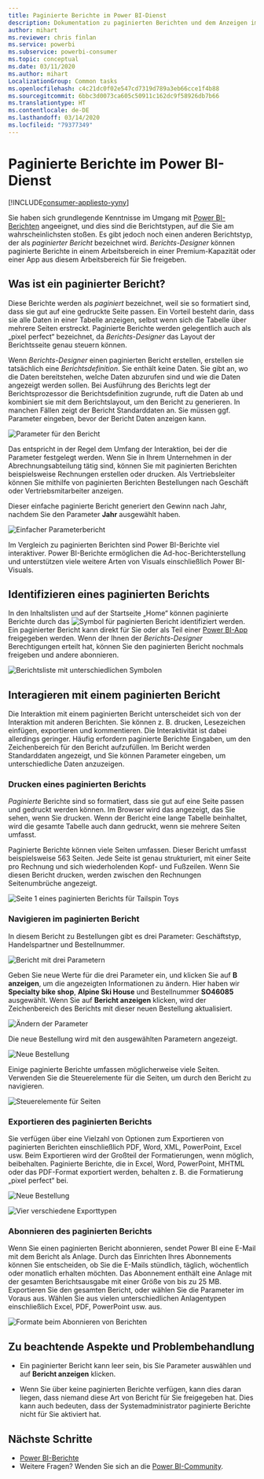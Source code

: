 ```yaml
---
title: Paginierte Berichte im Power BI-Dienst
description: Dokumentation zu paginierten Berichten und dem Anzeigen im Power BI-Dienst
author: mihart
ms.reviewer: chris finlan
ms.service: powerbi
ms.subservice: powerbi-consumer
ms.topic: conceptual
ms.date: 03/11/2020
ms.author: mihart
LocalizationGroup: Common tasks
ms.openlocfilehash: c4c21dc0f02e547cd7319d789a3eb66cce1f4b88
ms.sourcegitcommit: 6bbc3d0073ca605c50911c162dc9f58926db7b66
ms.translationtype: HT
ms.contentlocale: de-DE
ms.lasthandoff: 03/14/2020
ms.locfileid: "79377349"
---
```

# <a name="paginated-reports-in-the-power-bi-service"></a>Paginierte Berichte im Power BI-Dienst

[!INCLUDE[consumer-appliesto-yyny](../includes/consumer-appliesto-yyny.md)]

Sie haben sich grundlegende Kenntnisse im Umgang mit [Power BI-Berichten](end-user-reports.md) angeeignet, und dies sind die Berichtstypen, auf die Sie am wahrscheinlichsten stoßen. Es gibt jedoch noch einen anderen Berichtstyp, der als *paginierter Bericht* bezeichnet wird. *Berichts-Designer* können paginierte Berichte in einem Arbeitsbereich in einer Premium-Kapazität oder einer App aus diesem Arbeitsbereich für Sie freigeben. 

## <a name="what-is-a-paginated-report"></a>Was ist ein paginierter Bericht?

Diese Berichte werden als *paginiert* bezeichnet, weil sie so formatiert sind, dass sie gut auf eine gedruckte Seite passen. Ein Vorteil besteht darin, dass sie alle Daten in einer Tabelle anzeigen, selbst wenn sich die Tabelle über mehrere Seiten erstreckt. Paginierte Berichte werden gelegentlich auch als „pixel perfect“ bezeichnet, da *Berichts-Designer* das Layout der Berichtsseite genau steuern können.

Wenn *Berichts-Designer* einen paginierten Bericht erstellen, erstellen sie tatsächlich eine *Berichtsdefinition*. Sie enthält keine Daten. Sie gibt an, wo die Daten bereitstehen, welche Daten abzurufen sind und wie die Daten angezeigt werden sollen. Bei Ausführung des Berichts legt der Berichtsprozessor die Berichtsdefinition zugrunde, ruft die Daten ab und kombiniert sie mit dem Berichtslayout, um den Bericht zu generieren. In manchen Fällen zeigt der Bericht Standarddaten an. Sie müssen ggf. Parameter eingeben, bevor der Bericht Daten anzeigen kann. 

   ![Parameter für den Bericht](./media/end-user-paginated-report/power-bi-report-parameters.png)

Das entspricht in der Regel dem Umfang der Interaktion, bei der die Parameter festgelegt werden. Wenn Sie in Ihrem Unternehmen in der Abrechnungsabteilung tätig sind, können Sie mit paginierten Berichten beispielsweise Rechnungen erstellen oder drucken. Als Vertriebsleiter können Sie mithilfe von paginierten Berichten Bestellungen nach Geschäft oder Vertriebsmitarbeiter anzeigen. 

Dieser einfache paginierte Bericht generiert den Gewinn nach Jahr, nachdem Sie den Parameter **Jahr** ausgewählt haben. 

![Einfacher Parameterbericht](./media/end-user-paginated-report/power-bi-report-simple.png)

Im Vergleich zu paginierten Berichten sind Power BI-Berichte viel interaktiver. Power BI-Berichte ermöglichen die Ad-hoc-Berichterstellung und unterstützen viele weitere Arten von Visuals einschließlich Power BI-Visuals.

## <a name="identify-a-paginated-report"></a>Identifizieren eines paginierten Berichts

In den Inhaltslisten und auf der Startseite „Home“ können paginierte Berichte durch das ![Symbol für paginierten Bericht](media/end-user-paginated-report/power-bi-report-icon.png) identifiziert werden.  Ein paginierter Bericht kann direkt für Sie oder als Teil einer [Power BI-App](end-user-apps.md) freigegeben werden. Wenn der Ihnen der *Berichts-Designer* Berechtigungen erteilt hat, können Sie den paginierten Bericht nochmals freigeben und andere abonnieren.

![Berichtsliste mit unterschiedlichen Symbolen](./media/end-user-paginated-report/power-bi-report-list.png)

## <a name="interact-with-a-paginated-report"></a>Interagieren mit einem paginierten Bericht

Die Interaktion mit einem paginierten Bericht unterscheidet sich von der Interaktion mit anderen Berichten. Sie können z. B. drucken, Lesezeichen einfügen, exportieren und kommentieren. Die Interaktivität ist dabei allerdings geringer. Häufig erfordern paginierte Berichte Eingaben, um den Zeichenbereich für den Bericht aufzufüllen.  Im Bericht werden Standarddaten angezeigt, und Sie können Parameter eingeben, um unterschiedliche Daten anzuzeigen.

### <a name="print-a-paginated-report"></a>Drucken eines paginierten Berichts

*Paginierte* Berichte sind so formatiert, dass sie gut auf eine Seite passen und gedruckt werden können. Im Browser wird das angezeigt, das Sie sehen, wenn Sie drucken. Wenn der Bericht eine lange Tabelle beinhaltet, wird die gesamte Tabelle auch dann gedruckt, wenn sie mehrere Seiten umfasst. 

Paginierte Berichte können viele Seiten umfassen. Dieser Bericht umfasst beispielsweise 563 Seiten. Jede Seite ist genau strukturiert, mit einer Seite pro Rechnung und sich wiederholenden Kopf- und Fußzeilen. Wenn Sie diesen Bericht drucken, werden zwischen den Rechnungen Seitenumbrüche angezeigt.

   ![Seite 1 eines paginierten Berichts für Tailspin Toys](./media/end-user-paginated-report/power-bi-paginated-500.png)


### <a name="navigate-the-paginated-report"></a>Navigieren im paginierten Bericht

In diesem Bericht zu Bestellungen gibt es drei Parameter: Geschäftstyp, Handelspartner und Bestellnummer. 

![Bericht mit drei Parametern](./media/end-user-paginated-report/power-bi-parameter.png)

Geben Sie neue Werte für die drei Parameter ein, und klicken Sie auf **B anzeigen**, um die angezeigten Informationen zu ändern. Hier haben wir **Specialty bike shop**, **Alpine Ski House** und Bestellnummer **SO46085** ausgewählt. Wenn Sie auf **Bericht anzeigen** klicken, wird der Zeichenbereich des Berichts mit dieser neuen Bestellung aktualisiert.

![Ändern der Parameter](./media/end-user-paginated-report/power-bi-order.png)

Die neue Bestellung wird mit den ausgewählten Parametern angezeigt. 

![Neue Bestellung](./media/end-user-paginated-report/power-bi-new-order.png)

Einige paginierte Berichte umfassen möglicherweise viele Seiten.  Verwenden Sie die Steuerelemente für die Seiten, um durch den Bericht zu navigieren. 

![Steuerelemente für Seiten](./media/end-user-paginated-report/power-bi-page.png)

### <a name="export-the-paginated-report"></a>Exportieren des paginierten Berichts
Sie verfügen über eine Vielzahl von Optionen zum Exportieren von paginierten Berichten einschließlich PDF, Word, XML, PowerPoint, Excel usw. Beim Exportieren wird der Großteil der Formatierungen, wenn möglich, beibehalten. Paginierte Berichte, die in Excel, Word, PowerPoint, MHTML oder das PDF-Format exportiert werden, behalten z. B. die Formatierung „pixel perfect“ bei. 

![Neue Bestellung](./media/end-user-paginated-report/power-bi-exporting.png)

![Vier verschiedene Exporttypen](./media/end-user-paginated-report/power-bi-four.png)

### <a name="subscribe-to-the-paginated-report"></a>Abonnieren des paginierten Berichts
Wenn Sie einen paginierten Bericht abonnieren, sendet Power BI eine E-Mail mit dem Bericht als Anlage. Durch das Einrichten Ihres Abonnements können Sie entscheiden, ob Sie die E-Mails stündlich, täglich, wöchentlich oder monatlich erhalten möchten. Das Abonnement enthält eine Anlage mit der gesamten Berichtsausgabe mit einer Größe von bis zu 25 MB. Exportieren Sie den gesamten Bericht, oder wählen Sie die Parameter im Voraus aus. Wählen Sie aus vielen unterschiedlichen Anlagentypen einschließlich Excel, PDF, PowerPoint usw. aus.  

![Formate beim Abonnieren von Berichten](./media/end-user-paginated-report/power-bi-export-list.png)

## <a name="considerations-and-troubleshooting"></a>Zu beachtende Aspekte und Problembehandlung

- Ein paginierter Bericht kann leer sein, bis Sie Parameter auswählen und auf **Bericht anzeigen** klicken.

- Wenn Sie über keine paginierten Berichte verfügen, kann dies daran liegen, dass niemand diese Art von Bericht für Sie freigegeben hat. Dies kann auch bedeuten, dass der Systemadministrator paginierte Berichte nicht für Sie aktiviert hat. 

 

## <a name="next-steps"></a>Nächste Schritte
- [Power BI-Berichte](end-user-reports.md)
- Weitere Fragen? Wenden Sie sich an die [Power BI-Community](https://community.powerbi.com/).

